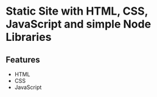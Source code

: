# Static Site with HTML, CSS, JavaScript and simple Node Libraries

## Features

- HTML
- CSS
- JavaScript

